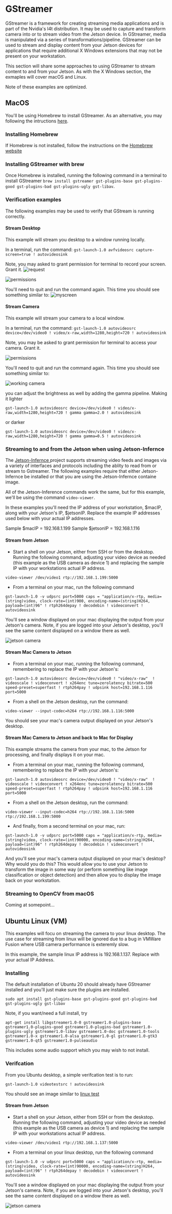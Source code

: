 # GStreamer
GStreamer is a framework for creating streaming media applications and is part of the Nvidia's l4t distribution.  It may be used to capture and transform camera into or to stream video from the Jetson device. In GStreamer, media is manipulated via a series of transformations/pipeline.  GStreamer can be used to stream and display content from your Jetson devices for applications that require additional X Windows extensions that may not be present on your workstation.

This section will share some approaches to using GStreamer to stream content to and from your Jetson.  As with the X Windows section, the exmaples will cover macOS and Linux.

Note of these examples are optimized.

## MacOS
You'll be using Homebrew to install GStreamer.  As an alternative, you may following the intructions [here](https://gstreamer.freedesktop.org/documentation/installing/on-mac-osx.html?gi-language=c).

### Installing Homebrew
If Homebrew is not installed, follow the instructions on the [Homebrew website](https://brew.sh)

### Installing GStreamer with brew
Once Homebrew is installed, running the following command in a terminal to install GStreamer `brew install gstreamer gst-plugins-base gst-plugins-good gst-plugins-bad gst-plugins-ugly gst-libav`.

### Verification examples
The following examples may be used to verify that GStream is running correctly.
#### Stream Desktop
This example will stream you desktop to a window running locally.

In a terminal, run the command: `gst-launch-1.0 avfvideosrc capture-screen=true ! autovideosink`

Note, you may asked to grant permission for terminal to record your screen.  Grant it.
![request](images/screen.png)

![permissions](images/permissionsSet.png)

You'll need to quit and run the command again.  This time you should see something similar to:
![myscreen](images/myscreen.png)

#### Stream Camera
This example will stream your camera to a local window.

In a terminal, run the command: `gst-launch-1.0 autovideosrc device=/dev/video0 ! video/x-raw,width=1280,height=720 ! autovideosink`

Note, you may  be asked to grant permission for terminal to access your camera.  Grant it.

![permissions](images/camera.png)

You'll need to quit and run the command again.  This time you should see something similar to:

![working camera](images/runningcamera.png)

you can adjust the brightness as well by adding the gamma pipeline.
 Making it lighter
 ```
 gst-launch-1.0 autovideosrc device=/dev/video0 ! video/x-raw,width=1280,height=720 ! gamma gamma=2.0 ! autovideosink
 ```
 
 or darker
 ```
 gst-launch-1.0 autovideosrc device=/dev/video0 ! video/x-raw,width=1280,height=720 ! gamma gamma=0.5 ! autovideosink
 ```

### Streaming to and from the Jetson when using Jetson-Infernce
The [Jetson-Infernce ](https://github.com/dusty-nv/jetson-inference) project supports streaming video feeds and images via a variety of interfaces and protocols including the ablity to read from or stream to Gstreamer. The following examples require that either Jetson-Infernce be installed or that you are using the Jetson-Infernce containe image.

All of the Jetson-Inference commands work the same, but for this example, we'll be using the command `video-viewer`.  

In these examples you'll need the IP address of your workstation, $macIP, along with your Jetson's IP, $jetsonIP.  Replace the example IP addresses used below with your actual IP addresses.

Sample $macIP = 192.168.1.199
Sample $jetsonIP = 192.168.1.116

#### Stream from Jetson
- Start a shell on your Jetson, either from SSH or from the deskstop.  Running the following command, adjusting your video device as needed (this example as the USB camera as device 1) and replacing the sample IP with your workstations actual IP address.
```
video-viewer /dev/video1 rtp://192.168.1.199:5000
```
- From a terminal on your mac, run the following command
```
gst-launch-1.0 -v udpsrc port=5000 caps = "application/x-rtp, media=(string)video, clock-rate=(int)900, encoding-name=(string)H264, payload=(int)96" ! rtph264depay ! decodebin ! videoconvert ! autovideosink
```
You'll see a window displayed on your mac displaying the output from your Jetson's camera.  Note, if you are logged into your Jetson's desktop, you'll see the same content displayed on a window there as well.

![jetson camera](images/streamFromJetson.png)

#### Stream Mac Camera to Jetson
- From a terminal on your mac, running the following command, remembering to replace the IP with your Jetson's: 
```
gst-launch-1.0 autovideosrc device=/dev/video0 ! "video/x-raw"  ! videoscale ! videoconvert ! x264enc tune=zerolatency bitrate=500 speed-preset=superfast ! rtph264pay ! udpsink host=192.168.1.116 port=5000
```
- From a shell on the Jetson desktop, run the command: 
```
video-viewer --input-codec=h264 rtp://192.168.1.116:5000
```
You should see your mac's camera output displayed on your Jetson's desktop.


#### Stream Mac Camera to Jetson and back to Mac for Display
This example streams the camera from your mac, to the Jetson for processing, and finally displays it on your mac.

- From a terminal on your mac, running the following command, remembering to replace the IP with your Jetson's: 
```
gst-launch-1.0 autovideosrc device=/dev/video0 ! "video/x-raw"  ! videoscale ! videoconvert ! x264enc tune=zerolatency bitrate=500 speed-preset=superfast ! rtph264pay ! udpsink host=192.168.1.116 port=5000
```
- From a shell on the Jetson desktop, run the command: 
```
video-viewer --input-codec=h264 rtp://192.168.1.116:5000 rtp://192.168.1.199:5000
```
- And finally, from a second terminal on your mac, run:
```
gst-launch-1.0 -v udpsrc port=5000 caps = "application/x-rtp, media=(string)video, clock-rate=(int)90000, encoding-name=(string)H264, payload=(int)96" ! rtph264depay ! decodebin ! videoconvert ! autovideosink
```
And you'll see your mac's camera output displayed on your mac's desktop?  Why would you do this?  This would allow you to use your Jetson to transform the image in some way (or perform something like image classification or object detection) and then allow you to display the image back on your workstation.

### Streaming to OpenCV from macOS
Coming at somepoint...


## Ubuntu Linux (VM)
This examples will focu on streaming the camera to your linux desktop.  The use case for streaming from linux will be ignored due to a bug in VMWare Fusion where USB camera performance is exteremly slow.

In this example, the sample linux IP address is 192.168.1.137.  Replace with your actual IP Address. 

### Installing
The default installation of Ubuntu 20 should already have GStreamer installed and you'll just make sure the plugins are installed.
```
sudo apt install gst-plugins-base gst-plugins-good gst-plugins-bad gst-plugins-ugly gst-libav
```
Note, if you want/need a full install, try
```
apt-get install libgstreamer1.0-0 gstreamer1.0-plugins-base gstreamer1.0-plugins-good gstreamer1.0-plugins-bad gstreamer1.0-plugins-ugly gstreamer1.0-libav gstreamer1.0-doc gstreamer1.0-tools gstreamer1.0-x gstreamer1.0-alsa gstreamer1.0-gl gstreamer1.0-gtk3 gstreamer1.0-qt5 gstreamer1.0-pulseaudio
```
This includes some audio support which you may wish to not install.

### Verifcation
From you Ubuntu desktop, a simple verifcation test is to run:
```
gst-launch-1.0 videotestsrc ! autovideosink
```
You should see an image similar to 
[linux test](images/linuxTest.png)


#### Stream from Jetson
- Start a shell on your Jetson, either from SSH or from the deskstop.  Running the following command, adjusting your video device as needed (this example as the USB camera as device 1) and replacing the sample IP with your workstations actual IP address.
```
video-viewer /dev/video1 rtp://192.168.1.137:5000
```
- From a terminal on your linux desktop, run the following command
```
gst-launch-1.0 -v udpsrc port=5000 caps = "application/x-rtp, media=(string)video, clock-rate=(int)90000, encoding-name=(string)H264, payload=(int)96" ! rtph264depay ! decodebin ! videoconvert ! autovideosink
```
You'll see a window displayed on your mac displaying the output from your Jetson's camera.  Note, if you are logged into your Jetson's desktop, you'll see the same content displayed on a window there as well.

![jetson camera](images/linuxStreamFromJetson.png)


